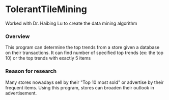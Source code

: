 # TolerantTileMining

Worked with Dr. Haibing Lu to create the data mining algorithm

### Overview
This program can determine the top trends from a store given a database on their transactions. It can find number of specified top trends (ex: the top 10) or the top trends with exactly 5 items

### Reason for research
Many stores nowadays sell by their "Top 10 most sold" or advertise by their frequent items. Using this program, stores can broaden their outlook in advertisement.


